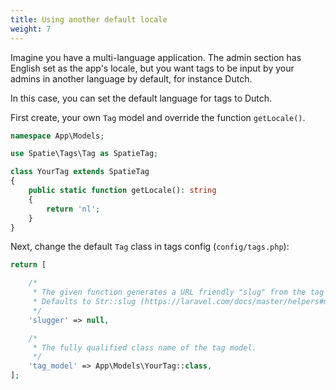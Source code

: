 ```yaml
---
title: Using another default locale
weight: 7
---
```


Imagine you have a multi-language application. The admin section has English set as the app's locale, but you want tags to be input by your admins in another language by default, for instance Dutch.

In this case, you can set the default language for tags to Dutch.

First create, your own `Tag` model and override the function `getLocale()`. 

```php
namespace App\Models;

use Spatie\Tags\Tag as SpatieTag;

class YourTag extends SpatieTag
{
    public static function getLocale(): string
    {
        return 'nl';
    }
}
```

Next, change the default `Tag` class in tags config (`config/tags.php`):

```php
return [

    /*
     * The given function generates a URL friendly "slug" from the tag name property before saving it.
     * Defaults to Str::slug (https://laravel.com/docs/master/helpers#method-str-slug)
     */
    'slugger' => null,

    /*
     * The fully qualified class name of the tag model.
     */
    'tag_model' => App\Models\YourTag::class,
];
```
